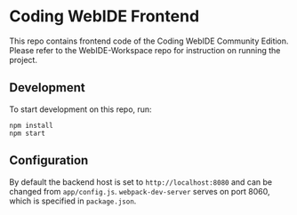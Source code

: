 # Coding WebIDE Frontend

This repo contains frontend code of the Coding WebIDE Community Edition. Please refer to the WebIDE-Workspace repo for instruction on running the project.

## Development

To start development on this repo, run:
```
npm install
npm start
```

## Configuration

By default the backend host is set to `http://localhost:8080` and can be changed from `app/config.js`. `webpack-dev-server` serves on port 8060, which is specified in `package.json`.
